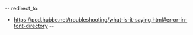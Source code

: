 --
redirect_to:
  - https://pod.hubbe.net/troubleshooting/what-is-it-saying.html#error-in-font-directory
--
